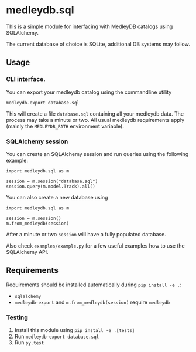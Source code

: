 medleydb.sql
===================

This is a simple module for interfacing with MedleyDB catalogs using SQLAlchemy.

The current database of choice is SQLite, additional DB systems may follow.

Usage
-----

### CLI interface.

You can export your medleydb catalog using the commandline utility

    medleydb-export database.sql

This will create a file `database.sql` containing all your medleydb data. 
The process may take a minute or two. All usual medleydb requirements apply
(mainly the `MEDLEYDB_PATH` environment variable).


### SQLAlchemy session 

You can create an SQLAlchemy session and run queries using the following example:

    import medleydb.sql as m

    session = m.session("database.sql")
    session.query(m.model.Track).all()

You can also create a new database using

    import medleydb.sql as m

    session = m.session()
    m.from_medleydb(session)

After a minute or two `session` will have a fully populated database.

Also check `examples/example.py` for a few useful examples how to use the 
SQLAlchemy API.


Requirements
------------

Requirements should be installed automatically during `pip install -e .`:

 - `sqlalchemy`
 - `medleydb-export` and `m.from_medleydb(session)` require `medleydb`


### Testing

 1. Install this module using `pip install -e .[tests]`
 2. Run `medleydb-export database.sql`
 3. Run `py.test`
